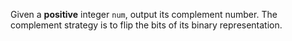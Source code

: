 Given a **positive** integer `num`, output its complement number. The complement strategy is to flip the bits of its binary representation.